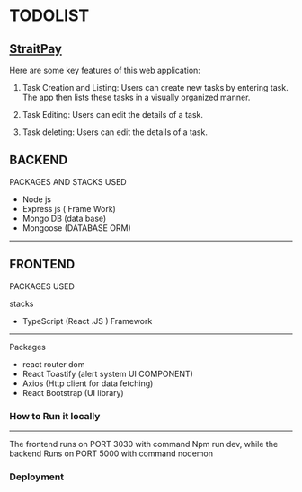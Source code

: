 # TODOLIST

## [StraitPay](https://strait-pay.vercel.app/)

Here are some key features of this web application:

1. Task Creation and Listing:
   Users can create new tasks by entering task. The app then lists these tasks in a visually organized manner.

2. Task Editing:
   Users can edit the details of a task.

3. Task deleting:
   Users can edit the details of a task.

## BACKEND

PACKAGES AND STACKS USED

- Node js
- Express js ( Frame Work)
- Mongo DB (data base)
- Mongoose (DATABASE ORM)

---

## FRONTEND

PACKAGES USED

stacks

- TypeScript (React .JS ) Framework

---

Packages

- react router dom
- React Toastify (alert system UI COMPONENT)
- Axios (Http client for data fetching)
- React Bootstrap (UI library)

### How to Run it locally

---

The frontend runs on PORT 3030 with command Npm run dev, while the backend Runs on PORT 5000 with command nodemon

### Deployment
